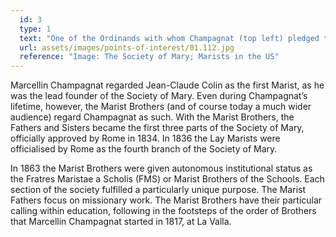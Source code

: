 ```yaml
---
  id: 3
  type: 1
  text: "One of the Ordinands with whom Champagnat (top left) pledged to Mary at Fourvière was Fr Jean-Claude Colin (bottom left), who formed a group of priests with a missionary purpose, Les Pères Maristes (Marist Fathers). Colin invited Nuns Jeanne-Marie Chavoin (top right) and Marie Françoise Perroto (bottom right) to begin the Sisters of the Congregation of Mary, the Marist Missionary Sisters."
  url: assets/images/points-of-interest/01.112.jpg
  reference: "Image: The Society of Mary; Marists in the US"
---
```

Marcellin Champagnat regarded Jean-Claude Colin as the first Marist, as he was the lead founder of the Society of Mary. Even during Champagnat’s lifetime, however, the Marist Brothers (and of course today a much wider audience) regard Champagnat as such. With the Marist Brothers, the Fathers and Sisters became the first three parts of the Society of Mary, officially approved by Rome in 1834. In 1836 the Lay Marists were officialised by Rome as the fourth branch of the Society of Mary.

In 1863 the Marist Brothers were given autonomous institutional status as the Fratres Maristae a Scholis (FMS) or Marist Brothers of the Schools. Each section of the society fulfilled a particularly unique purpose. The Marist Fathers focus on missionary work. The Marist Brothers have their particular calling within education, following in the footsteps of the order of Brothers that Marcellin Champagnat started in 1817, at La Valla. 
      